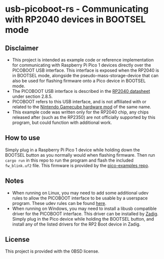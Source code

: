 # usb-picoboot-rs - Communicating with RP2040 devices in BOOTSEL mode
## Disclaimer
- This project is intended as example code or reference implementation for communicating with Raspberry Pi Pico 1 devices directly over the PICOBOOT USB interface. This interface is exposed when the RP2040 is in BOOTSEL mode, alongside the pseudo-mass-storage-device that can also be used for flashing firmware onto a Pico device in BOOTSEL mode.
- The PICOBOOT USB interface is described in the [RP2040 datasheet](https://datasheets.raspberrypi.com/rp2040/rp2040-datasheet.pdf) under section 2.8.5.
- PICOBOOT refers to this USB interface, and is not affiliated with or related to the [Nintendo Gamecube hardware mod](https://github.com/webhdx/PicoBoot) of the same name.
- This example code was written only for the RP2040 chip, any chips released after (such as the RP2350) are not officially supported by this program, but could function with additional work.

## How to use
Simply plug in a Raspberry Pi Pico 1 device while holding down the BOOTSEL button as you normally would when flashing firmware. Then run `cargo run` in this repo to run the program and flash the included `fw_blink.uf2` file. This firmware is provided by the [pico-examples repo](https://github.com/raspberrypi/pico-examples/).

## Notes
- When running on Linux, you may need to add some additional udev rules to allow the PICOBOOT interface to be usable by a userspace program. These udev rules can be found [here](https://github.com/raspberrypi/picotool/blob/master/udev/99-picotool.rules).
- When running on Windows, you may need to install a libusb compatible driver for the PICOBOOT interface. This driver can be installed by [Zadig](https://zadig.akeo.ie/). Simply plug in the Pico device while holding the BOOTSEL button, and install any of the listed drivers for the RP2 Boot device in Zadig.

## License
This project is provided with the 0BSD license.
